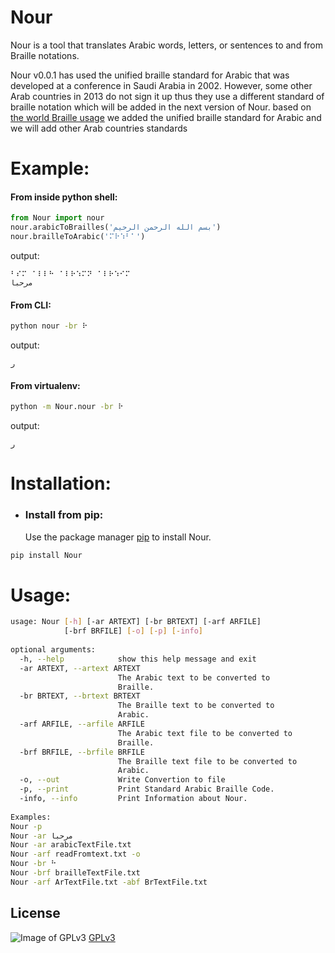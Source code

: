 # Nour
Nour is a tool that translates Arabic words, letters, or sentences to and from  Braille notations.

Nour v0.0.1 has used the unified braille standard for Arabic that was developed at a conference in Saudi Arabia in 2002. However, some other Arab countries in 2013 do not sign it up thus they use a different standard of braille notation which will be added in the next version of Nour. based on [the world Braille usage](https://unesdoc.unesco.org/ark:/48223/pf0000087242) we added the unified braille standard for Arabic and we will add other Arab countries standards 

# Example:

#### From inside python shell:
```python
from Nour import nour
nour.arabicToBrailles('بسم الله الرحمن الرحيم')
nour.brailleToArabic('⠍⠗⠱⠃⠁')
```

output:
```
⠃⠎⠍⠀⠁⠇⠇⠓⠀⠁⠇⠗⠱⠍⠝⠀⠁⠇⠗⠱⠊⠍
مرحبا
```
#### From CLI:
```bash
python nour -br ⠗
```
output:
```
ر
```

#### From virtualenv:
```bash
python -m Nour.nour -br ⠗
```
output:
```
ر
```

# Installation:

* ### Install from pip:
  Use the package manager [pip](https://pypi.org/project/pip/) to install Nour.

```bash
pip install Nour
```

# Usage:
```bash
usage: Nour [-h] [-ar ARTEXT] [-br BRTEXT] [-arf ARFILE]           
            [-brf BRFILE] [-o] [-p] [-info]                        
                                                                   
optional arguments:                                                
  -h, --help            show this help message and exit            
  -ar ARTEXT, --artext ARTEXT                                      
                        The Arabic text to be converted to         
                        Braille.                                   
  -br BRTEXT, --brtext BRTEXT                                      
                        The Braille text to be converted to        
                        Arabic.                                    
  -arf ARFILE, --arfile ARFILE                                     
                        The Arabic text file to be converted to    
                        Braille.                                   
  -brf BRFILE, --brfile BRFILE                                     
                        The Braille text file to be converted to   
                        Arabic.                                    
  -o, --out             Write Convertion to file                   
  -p, --print           Print Standard Arabic Braille Code.        
  -info, --info         Print Information about Nour.              
                                                                   
Examples:                                                          
Nour -p                                                            
Nour -ar مرحبا                                                     
Nour -ar arabicTextFile.txt                                        
Nour -arf readFromtext.txt -o                                      
Nour -br ⠓                                                         
Nour -brf brailleTextFile.txt                                      
Nour -arf ArTextFile.txt -abf BrTextFile.txt        
```


## License
![Image of GPLv3](https://www.gnu.org/graphics/gplv3-127x51.png)
[GPLv3](https://www.gnu.org/licenses/gpl-3.0.html)